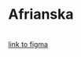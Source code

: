 # Afrianska
<br>
<a href="https://www.figma.com/file/8MRflu28KdivJ1rWFYD3tA/HTML-CSS-course-2022?node-id=0%3A1539">link to figma</a>
